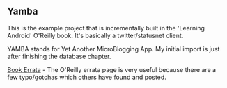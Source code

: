 ## Yamba

This is the example project that is incrementally built in the
'Learning Android' O'Reilly book. It's basically a twitter/statusnet
client. 

YAMBA stands for Yet Another MicroBlogging App. My initial import is
just after finishing the database chapter.

[Book
Errata](http://oreilly.com/catalog/errata.csp?isbn=0636920010883) -
The O'Reilly errata page is very useful because there are a few
typo/gotchas which others have found and posted.
